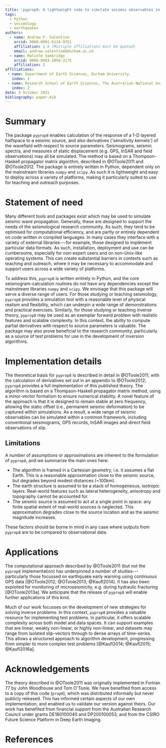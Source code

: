 ```yaml
---
title: 'pyprop8: A lightweight code to simulate seismic observables in a layered half-space'
tags:
  - Python
  - seismology
  - earthquakes
authors:
  - name: Andrew P. Valentine
    orcid: 0000-0001-6134-9351
    affiliation: 1 # (Multiple affiliations must be quoted)
    email: andrew.valentine@durham.ac.uk
  - name: Malcolm Sambridge
    orcid: 0000-0003-2858-3175
    affiliation: 2
affiliations:
 - name: Department of Earth Sciences, Durham University.
   index: 1
 - name: Research School of Earth Sciences, The Australian National University.
   index: 2
date: 9 October 2021
bibliography: paper.bib
---
```

# Summary
The package `pyprop8` enables calculation of the response of a 1-D layered halfspace to a seismic source, and also derivatives ('sensitivity kernels') of the wavefield with respect to source parameters. Seismograms, seismic spectra, and measures of static displacement (e.g. GPS, InSAR and field observations) may all be simulated. The method is based on a Thompson-Haskell propagator matrix algorithm, described in @OToole2011 and @OToole2012. The package is entirely written in Python, dependent only on the mainstream libraries `numpy` and `scipy`. As such it is lightweight and easy to deploy across a variety of platforms, making it particularly suited to use for teaching and outreach purposes.

# Statement of need
Many different tools and packages exist which may be used to simulate seismic wave propagation. Generally, these are designed to support the needs of the seismological research community. As such, they tend to be optimised for computational efficiency, and are partly or entirely dependent on code written in compiled languages. In many cases they interface with a variety of external libraries---for example, those designed to implement particular data formats. As such, installation, deployment and use can be cumbersome, especially for non-expert users and on non-Unix-like operating systems. This can create substantial barriers in contexts such as teaching and outreach, where it may be necessary to accommodate and support users across a wide variety of platforms.

To address this, `pyprop8` is written entirely in Python, and the core seismogram-calculation routines do not have any dependencies except the mainstream libraries `numpy` and `scipy`. We envisage that this package will serve a diverse range of users. For those studying or teaching seismology, `pyprop8` provides a simulation tool with a reasonable level of physical realism and flexibility, which can underpin a wide range of demonstrations and practical exercises. Similarly, for those studying or teaching inverse theory, `pyprop8` may be used as an exemplar forward problem with realistic features and scalable complexity. In this context, the ability to compute partial derivatives with respect to source parameters is valuable. The package may also prove beneficial to the research community, particularly as a source of test problems for use in the development of inversion algorithms.

# Implementation details
The theoretical basis for `pyprop8` is described in detail in @OToole2011, with the calculation of derivatives set out in an appendix to @OToole2012; `pyprop8` provides a full implementation of this published theory. The algorithm is based on a Thompson-Haskell propagator matrix method, using a minor-vector formalism to ensure numerical stability. A novel feature of the approach is that it is designed to remain stable at zero frequency, allowing the static offset (i.e., permanent seismic deformation) to be captured within simulations. As a result, a wide range of seismic observables can be simulated within a common framework, including conventional seismograms, GPS records, InSAR images and direct field observations of slip.

## Limitations
A number of assumptions or approximations are inherent to the formulation of `pyprop8`, and we summarise the main ones here:

- The algorithm is framed in a Cartesian geometry, i.e. it assumes a flat Earth. This is a reasonable approximation close to the seismic source, but degrades beyond modest distances (~100km).
- The earth structure is assumed to be a stack of homogeneous, isotropic layers. Real-world features such as lateral heterogeneity, anisotropy and topography cannot be accounted for.
- The seismic source is assumed to act at a single point in space: any finite spatial extent of real-world sources is neglected. This approximation degrades close to the source location and as the seismic magnitude increases.

These factors should be borne in mind in any case where outputs from `pyprop8` are to be compared to observational data.

# Applications
The computational approach described by @OToole2011 (but not the `pyprop8` implementation) has underpinned a number of studies---particularly those focussed on earthquake early warning using continuous GPS data [@OToole2012; @OToole2013; @Kaufl2014]. It has also been exploited for monitoring of microseismicity, e.g. during hydraulic fracturing [@OToole2013a]. We anticipate that the release of `pyprop8` will enable further applications of this kind.

Much of our work focusses on the development of new strategies for solving inverse problems. In this context, `pyprop8` provides a valuable resource for implementing test problems. In particular, it offers scalable complexity across both model and data spaces. It can support examples that are linear, weakly non-linear, or highly non-linear, and datasets may range from isolated slip-vectors through to dense arrays of time-series. This allows a structured approach to algorithm development, progressing from simpler to more complex test problems [@Kaufl2014; @Kaufl2015; @Kaufl2016a].
# Acknowledgements
The theory described in @OToole2011 was originally implemented in Fortran 77 by John Woodhouse and Tom O'Toole. We have benefited from access to a copy of this code (`prop8`), which was distributed informally but never publicly released. This has informed certain aspects of our own implementation, and enabled us to validate our version against theirs. Our work has benefited from financial support from the Australian Research Council under grants DE180100040 and DP200100053, and from the CSIRO Future Science Platform in Deep Earth Imaging.

# References
